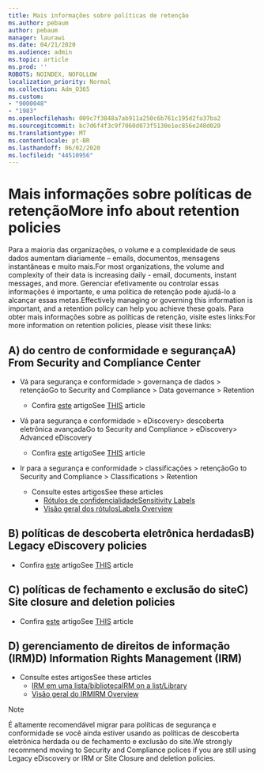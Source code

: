 ```yaml
---
title: Mais informações sobre políticas de retenção
ms.author: pebaum
author: pebaum
manager: laurawi
ms.date: 04/21/2020
ms.audience: admin
ms.topic: article
ms.prod: ''
ROBOTS: NOINDEX, NOFOLLOW
localization_priority: Normal
ms.collection: Adm_O365
ms.custom:
- "9000048"
- "1983"
ms.openlocfilehash: 009c7f3848a7ab911a250c6b761c195d2fa37ba2
ms.sourcegitcommit: bc7d6f4f3c9f7060d073f5130e1ec856e248d020
ms.translationtype: MT
ms.contentlocale: pt-BR
ms.lasthandoff: 06/02/2020
ms.locfileid: "44510956"
---
```

# <a name="more-info-about-retention-policies"></a><span data-ttu-id="f09d4-102">Mais informações sobre políticas de retenção</span><span class="sxs-lookup"><span data-stu-id="f09d4-102">More info about retention policies</span></span>

<span data-ttu-id="f09d4-103">Para a maioria das organizações, o volume e a complexidade de seus dados aumentam diariamente – emails, documentos, mensagens instantâneas e muito mais.</span><span class="sxs-lookup"><span data-stu-id="f09d4-103">For most organizations, the volume and complexity of their data is increasing daily - email, documents, instant messages, and more.</span></span> <span data-ttu-id="f09d4-104">Gerenciar efetivamente ou controlar essas informações é importante, e uma política de retenção pode ajudá-lo a alcançar essas metas.</span><span class="sxs-lookup"><span data-stu-id="f09d4-104">Effectively managing or governing this information is important, and a retention policy can help you achieve these goals.</span></span> <span data-ttu-id="f09d4-105">Para obter mais informações sobre as políticas de retenção, visite estes links:</span><span class="sxs-lookup"><span data-stu-id="f09d4-105">For more information on retention policies, please visit these links:</span></span>

## <a name="a-from-security-and-compliance-center"></a><span data-ttu-id="f09d4-106">A) do centro de conformidade e segurança</span><span class="sxs-lookup"><span data-stu-id="f09d4-106">A) From Security and Compliance Center</span></span>

- <span data-ttu-id="f09d4-107">Vá para segurança e conformidade > governança de dados > retenção</span><span class="sxs-lookup"><span data-stu-id="f09d4-107">Go to Security and Compliance > Data governance > Retention</span></span>
  - <span data-ttu-id="f09d4-108">Confira [este](https://docs.microsoft.com/microsoft-365/compliance/retention-policies) artigo</span><span class="sxs-lookup"><span data-stu-id="f09d4-108">See [THIS](https://docs.microsoft.com/microsoft-365/compliance/retention-policies) article</span></span>

- <span data-ttu-id="f09d4-109">Vá para segurança e conformidade > eDiscovery> descoberta eletrônica avançada</span><span class="sxs-lookup"><span data-stu-id="f09d4-109">Go to Security and Compliance > eDiscovery> Advanced eDiscovery</span></span> 
  - <span data-ttu-id="f09d4-110">Confira [este](https://docs.microsoft.com/microsoft-365/compliance/ediscovery-cases) artigo</span><span class="sxs-lookup"><span data-stu-id="f09d4-110">See [THIS](https://docs.microsoft.com/microsoft-365/compliance/ediscovery-cases) article</span></span>

- <span data-ttu-id="f09d4-111">Ir para a segurança e conformidade > classificações > retenção</span><span class="sxs-lookup"><span data-stu-id="f09d4-111">Go to Security and Compliance > Classifications > Retention</span></span>
  - <span data-ttu-id="f09d4-112">Consulte estes artigos</span><span class="sxs-lookup"><span data-stu-id="f09d4-112">See these articles</span></span>
    - [<span data-ttu-id="f09d4-113">Rótulos de confidencialidade</span><span class="sxs-lookup"><span data-stu-id="f09d4-113">Sensitivity Labels</span></span>](https://docs.microsoft.com/microsoft-365/compliance/sensitivity-labels)
    - [<span data-ttu-id="f09d4-114">Visão geral dos rótulos</span><span class="sxs-lookup"><span data-stu-id="f09d4-114">Labels Overview</span></span>](https://docs.microsoft.com/microsoft-365/compliance/labels)

## <a name="b-legacy-ediscovery-policies"></a><span data-ttu-id="f09d4-115">B) políticas de descoberta eletrônica herdadas</span><span class="sxs-lookup"><span data-stu-id="f09d4-115">B) Legacy eDiscovery policies</span></span>

- <span data-ttu-id="f09d4-116">Confira [este](https://support.office.com/article/Set-up-an-eDiscovery-Center-in-SharePoint-Online-A18F8975-AA7F-43B4-A7D6-001D14744D8E) artigo</span><span class="sxs-lookup"><span data-stu-id="f09d4-116">See [THIS](https://support.office.com/article/Set-up-an-eDiscovery-Center-in-SharePoint-Online-A18F8975-AA7F-43B4-A7D6-001D14744D8E) article</span></span>

## <a name="c-site-closure-and-deletion-policies"></a><span data-ttu-id="f09d4-117">C) políticas de fechamento e exclusão do site</span><span class="sxs-lookup"><span data-stu-id="f09d4-117">C) Site closure and deletion policies</span></span>

- <span data-ttu-id="f09d4-118">Confira [este](https://support.office.com/article/Use-policies-for-site-closure-and-deletion-A8280D82-27FD-48C5-9ADF-8A5431208BA5) artigo</span><span class="sxs-lookup"><span data-stu-id="f09d4-118">See [THIS](https://support.office.com/article/Use-policies-for-site-closure-and-deletion-A8280D82-27FD-48C5-9ADF-8A5431208BA5) article</span></span>  

## <a name="d-information-rights-management-irm"></a><span data-ttu-id="f09d4-119">D) gerenciamento de direitos de informação (IRM)</span><span class="sxs-lookup"><span data-stu-id="f09d4-119">D) Information Rights Management (IRM)</span></span>

- <span data-ttu-id="f09d4-120">Consulte estes artigos</span><span class="sxs-lookup"><span data-stu-id="f09d4-120">See these articles</span></span>
  - [<span data-ttu-id="f09d4-121">IRM em uma lista/biblioteca</span><span class="sxs-lookup"><span data-stu-id="f09d4-121">IRM on a list/Library</span></span>](https://support.office.com/article/apply-information-rights-management-to-a-list-or-library-3bdb5c4e-94fc-4741-b02f-4e7cc3c54aa1)
  - [<span data-ttu-id="f09d4-122">Visão geral do IRM</span><span class="sxs-lookup"><span data-stu-id="f09d4-122">IRM Overview</span></span>](https://support.office.com/article/create-and-apply-information-management-policies-eb501fe9-2ef6-4150-945a-65a6451ee9e9)

> [!Note]
> <span data-ttu-id="f09d4-123">É altamente recomendável migrar para políticas de segurança e conformidade se você ainda estiver usando as políticas de descoberta eletrônica herdada ou de fechamento e exclusão do site.</span><span class="sxs-lookup"><span data-stu-id="f09d4-123">We strongly recommend moving to Security and Compliance polices if you are still using Legacy eDiscovery or IRM or Site Closure and deletion policies.</span></span>
